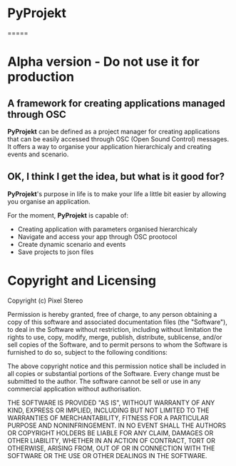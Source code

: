 # PyProjekt
=====

Alpha version - Do not use it for production
============================================


A framework for creating applications managed through OSC
---------------------------------------------------------

**PyProjekt** can be defined as a project manager for creating applications
that can be easily accessed through OSC (Open Sound Control) messages.
It offers a way to organise your application hierarchicaly and creating events and scenario.

OK, I think I get the idea, but what is it good for?
----------------------------------------------------

**PyProjekt**'s purpose in life is to make your life a little bit easier by
allowing you organise an application.

For the moment, **PyProjekt** is capable of:

-  Creating application with parameters organised hierarchicaly
-  Navigate and access your app through OSC prootocol
-  Create dynamic scenario and events
-  Save projects to json files

Copyright and Licensing
=======================

Copyright (c) Pixel Stereo

Permission is hereby granted, free of charge, to any person obtaining a
copy of this software and associated documentation files (the
"Software"), to deal in the Software without restriction, including
without limitation the rights to use, copy, modify, merge, publish,
distribute, sublicense, and/or sell copies of the Software, and to
permit persons to whom the Software is furnished to do so, subject to
the following conditions:

The above copyright notice and this permission notice shall be included
in all copies or substantial portions of the Software. Every change must be 
submitted to the author. The software cannot be sell or use in any commercial 
application without authorisation.

THE SOFTWARE IS PROVIDED "AS IS", WITHOUT WARRANTY OF ANY KIND, EXPRESS
OR IMPLIED, INCLUDING BUT NOT LIMITED TO THE WARRANTIES OF
MERCHANTABILITY, FITNESS FOR A PARTICULAR PURPOSE AND NONINFRINGEMENT.
IN NO EVENT SHALL THE AUTHORS OR COPYRIGHT HOLDERS BE LIABLE FOR ANY
CLAIM, DAMAGES OR OTHER LIABILITY, WHETHER IN AN ACTION OF CONTRACT,
TORT OR OTHERWISE, ARISING FROM, OUT OF OR IN CONNECTION WITH THE
SOFTWARE OR THE USE OR OTHER DEALINGS IN THE SOFTWARE.